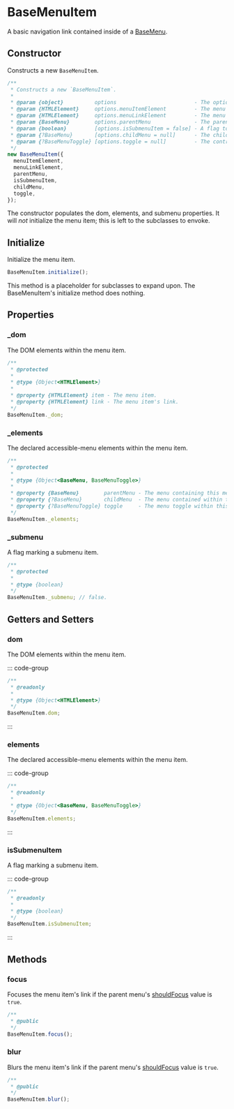# BaseMenuItem

A basic navigation link contained inside of a [BaseMenu](./base-menu).

## Constructor

Constructs a new `BaseMenuItem`.

```js
/**
 * Constructs a new `BaseMenuItem`.
 *
 * @param {object}          options                         - The options for generating the menu item.
 * @param {HTMLElement}     options.menuItemElement         - The menu item in the DOM.
 * @param {HTMLElement}     options.menuLinkElement         - The menu item's link in the DOM.
 * @param {BaseMenu}        options.parentMenu              - The parent menu.
 * @param {boolean}         [options.isSubmenuItem = false] - A flag to mark if the menu item is controlling a submenu.
 * @param {?BaseMenu}       [options.childMenu = null]      - The child menu.
 * @param {?BaseMenuToggle} [options.toggle = null]         - The controller for the child menu.
 */
new BaseMenuItem({
  menuItemElement,
  menuLinkElement,
  parentMenu,
  isSubmenuItem,
  childMenu,
  toggle,
});
```

The constructor populates the dom, elements, and submenu properties. It will _not_ initialize the menu item; this is left to the subclasses to envoke.

## Initialize

Initialize the menu item.

```js
BaseMenuItem.initialize();
```

This method is a placeholder for subclasses to expand upon. The BaseMenuItem's initialize method does nothing.

## Properties

### _dom

The DOM elements within the menu item.

```js
/**
 * @protected
 *
 * @type {Object<HTMLElement>}
 *
 * @property {HTMLElement} item - The menu item.
 * @property {HTMLElement} link - The menu item's link.
 */
BaseMenuItem._dom;
```

### _elements

The declared accessible-menu elements within the menu item.

```js
/**
 * @protected
 *
 * @type {Object<BaseMenu, BaseMenuToggle>}
 *
 * @property {BaseMenu}        parentMenu - The menu containing this menu item.
 * @property {?BaseMenu}       childMenu  - The menu contained within this menu item.
 * @property {?BaseMenuToggle} toggle     - The menu toggle within this menu item that controls the `childMenu`.
 */
BaseMenuItem._elements;
```

### _submenu

A flag marking a submenu item.

```js
/**
 * @protected
 *
 * @type {boolean}
 */
BaseMenuItem._submenu; // false.
```

## Getters and Setters

### dom

The DOM elements within the menu item.

::: code-group

```js [getter]
/**
 * @readonly
 *
 * @type {Object<HTMLElement>}
 */
BaseMenuItem.dom;
```

:::

### elements

The declared accessible-menu elements within the menu item.

::: code-group

```js [getter]
/**
 * @readonly
 *
 * @type {Object<BaseMenu, BaseMenuToggle>}
 */
BaseMenuItem.elements;
```

:::

### isSubmenuItem

A flag marking a submenu item.

::: code-group

```js [getter]
/**
 * @readonly
 *
 * @type {boolean}
 */
BaseMenuItem.isSubmenuItem;
```

:::

## Methods

### focus

Focuses the menu item's link if the parent menu's [shouldFocus](./base-menu.md#shouldfocus) value is `true`.

```js
/**
 * @public
 */
BaseMenuItem.focus();
```

### blur

Blurs the menu item's link if the parent menu's [shouldFocus](./base-menu.md#shouldfocus) value is `true`.

```js
/**
 * @public
 */
BaseMenuItem.blur();
```
